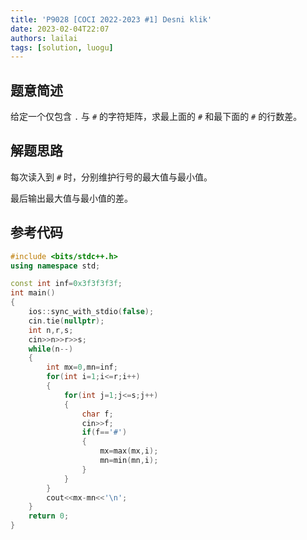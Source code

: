 ```yaml
---
title: 'P9028 [COCI 2022-2023 #1] Desni klik'
date: 2023-02-04T22:07
authors: lailai
tags: [solution, luogu]
---
```


<Solution pid="P9028" aid="xezesh4u" />

<!-- truncate -->

## 题意简述

给定一个仅包含 `.` 与 `#` 的字符矩阵，求最上面的 `#` 和最下面的 `#` 的行数差。

## 解题思路

每次读入到 `#` 时，分别维护行号的最大值与最小值。

最后输出最大值与最小值的差。

## 参考代码

```cpp
#include <bits/stdc++.h>
using namespace std;

const int inf=0x3f3f3f3f;
int main()
{
	ios::sync_with_stdio(false);
	cin.tie(nullptr);
	int n,r,s;
	cin>>n>>r>>s;
	while(n--)
	{
		int mx=0,mn=inf;
		for(int i=1;i<=r;i++)
		{
			for(int j=1;j<=s;j++)
			{
				char f;
				cin>>f;
				if(f=='#')
				{
					mx=max(mx,i);
					mn=min(mn,i);
				}
			}
		}
		cout<<mx-mn<<'\n';
	}
	return 0;
}
```
